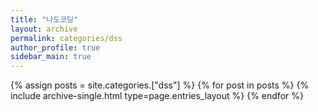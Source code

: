 ```yaml
---
title: "나도코딩"
layout: archive
permalink: categories/dss
author_profile: true
sidebar_main: true
---
```



{% assign posts = site.categories.["dss"] %}
{% for post in posts %} {% include archive-single.html type=page.entries_layout %} {% endfor %}
